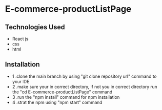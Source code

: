 
# E-commerce-productListPage


## Technologies Used
- React js
- css
- html
## Installation
- 1 .clone the main branch by using "git clone repository url" command to your IDE
- 2 .make sure your in correct directory, if not you in correct directory run the "cd E-commerce-productListPage" command
- 3 .run the "npm install" command for npm installation
- 4 .strat the npm using "npm start" command  


